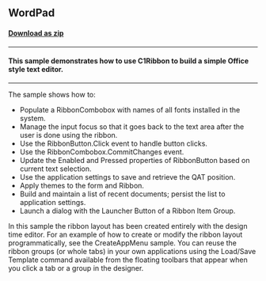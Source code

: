 ## WordPad
#### [Download as zip](https://minhaskamal.github.io/DownGit/#/home?url=https://github.com/GrapeCity/ComponentOne-WinForms-Samples/tree/master/Core\Ribbon\CS\WordPad)
____
#### This sample demonstrates how to use C1Ribbon to build a simple Office style text editor.
____
The sample shows how to:

* Populate a RibbonCombobox with names of all fonts installed in the system.
* Manage the input focus so that it goes back to the text area after the user is done using the ribbon.
* Use the RibbonButton.Click event to handle button clicks.
* Use the RibbonCombobox.CommitChanges event.
* Update the Enabled and Pressed properties of RibbonButton based on current text selection.
* Use the application settings to save and retrieve the QAT position.
* Apply themes to the form and Ribbon.
* Build and maintain a list of recent documents; persist the list to application settings.
* Launch a dialog with the Launcher Button of a Ribbon Item Group.

In this sample the ribbon layout has been created entirely with the design time editor.
For an example of how to create or modify the ribbon layout programmatically, see the CreateAppMenu sample. You can reuse the ribbon groups (or whole tabs) in your own applications using the Load/Save Template command available from the floating toolbars that appear when you click a tab or a group in the designer.
